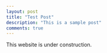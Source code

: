 ```yaml
---
layout: post
title: "Test Post"
description: "This is a sample post"
comments: true
---
```


This website is under construction.

